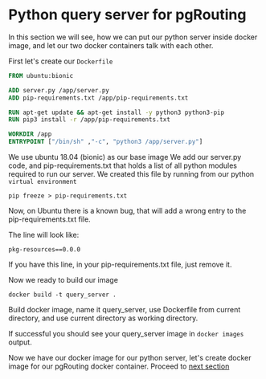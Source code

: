 # Python query server for pgRouting

In this section we will see, how we can put our python server inside docker image, and let our two docker containers talk with each other.

First let's create our `Dockerfile`

```Dockerfile
FROM ubuntu:bionic

ADD server.py /app/server.py
ADD pip-requirements.txt /app/pip-requirements.txt

RUN apt-get update && apt-get install -y python3 python3-pip
RUN pip3 install -r /app/pip-requirements.txt

WORKDIR /app
ENTRYPOINT ["/bin/sh" ,"-c", "python3 /app/server.py"]
```

We use ubuntu 18.04 (bionic) as our base image
We add our server.py code, and pip-requirements.txt that holds a list of all python modules required to run our server.
We created this file by running from our python `virtual environment`

    pip freeze > pip-requirements.txt

Now, on Ubuntu there is a known bug, that will add a wrong entry to the pip-requirements.txt file.

The line will look like:

    pkg-resources==0.0.0

If you have this line, in your pip-requirements.txt file, just remove it.

Now we ready to build our image

    docker build -t query_server .

Build docker image, name it query_server, use Dockerfile from current directory, and use current directory as working directory.

If successful you should see your query_server image in `docker images` output.

Now we have our docker image for our python server, let's create docker image for our pgRouting docker container.
Proceed to [next section](/docs/pgrouting_dockerfile.md)